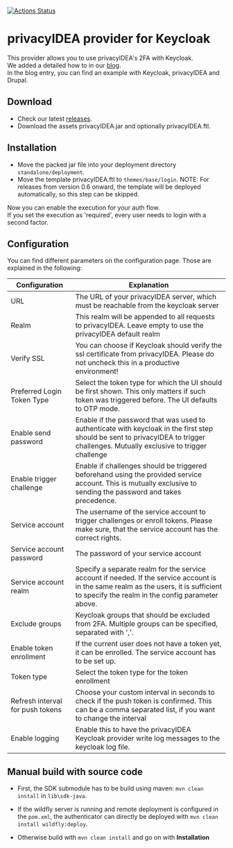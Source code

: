 [![Actions Status](https://github.com/privacyidea/keycloak-provider/workflows/Java%20CI/badge.svg)](https://github.com/privacyidea/keycloak-provider/actions)

# privacyIDEA provider for Keycloak

This provider allows you to use privacyIDEA's 2FA with Keycloak.  
We added a detailed how to in our [blog](https://community.privacyidea.org/t/how-to-use-keycloak-with-privacyidea/1132).  
In the blog entry, you can find an example with Keycloak, privacyIDEA and Drupal.

## Download

* Check our latest [releases](https://github.com/privacyidea/keycloak-provider/releases).
* Download the assets privacyIDEA.jar and optionally privacyIDEA.ftl.

## Installation

* Move the packed jar file into your deployment directory `standalone/deployment`.  
* Move the template privacyIDEA.ftl to `themes/base/login`. 
NOTE: For releases from version 0.6 onward, the template will be deployed automatically, so this step can be skipped.

Now you can enable the execution for your auth flow.  
If you set the execution as 'required', every user needs to login with a second factor.

## Configuration

You can find different parameters on the configuration page. Those are explained in the following:

| Configuration | Explanation |
| ----- | ----- |
| URL | The URL of your privacyIDEA server, which must be reachable from the keycloak server |
| Realm | This realm will be appended to all requests to privacyIDEA. Leave empty to use the privacyIDEA default realm |
| Verify SSL | You can choose if Keycloak should verify the ssl certificate from privacyIDEA. Please do not uncheck this in a productive environment! |
| Preferred Login Token Type | Select the token type for which the UI should be first shown. This only matters if such token was triggered before. The UI defaults to OTP mode. |
| Enable send password | Enable if the password that was used to authenticate with keycloak in the first step should be sent to privacyIDEA to trigger challenges. Mutually exclusive to trigger challenge |
| Enable trigger challenge | Enable if challenges should be triggered beforehand using the provided service account. This is mutually exclusive to sending the password and takes precedence. |
| Service account | The username of the service account to trigger challenges or enroll tokens. Please make sure, that the service account has the correct rights. |
| Service account password | The password of your service account |
| Service account realm | Specify a separate realm for the service account if needed. If the service account is in the same realm as the users, it is sufficient to specify the realm in the config parameter above. |
| Exclude groups | Keycloak groups that should be excluded from 2FA. Multiple groups can be specified, separated with ','. |
| Enable token enrollment | If the current user does not have a token yet, it can be enrolled. The service account has to be set up. |
| Token type | Select the token type for the token enrollment |
| Refresh interval for push tokens | Choose your custom interval in seconds to check if the push token is confirmed. This can be a comma separated list, if you want to change the interval |
| Enable logging | Enable this to have the privacyIDEA Keycloak provider write log messages to the keycloak log file. |

## Manual build with source code
* First, the SDK submodule has to be build using maven: ``mvn clean install`` in ``lib\sdk-java``.

* If the wildfly server is running and remote deployment is configured in the ``pom.xml``, the authenticator can directly be deployed with
``mvn clean install wildfly:deploy``.

* Otherwise build with ``mvn clean install`` and go on with **Installation**
